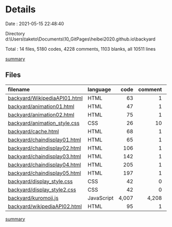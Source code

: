 # Details

Date : 2021-05-15 22:48:40

Directory d:\Users\taketo\Documents\10_GitPages\heibei2020.github.io\backyard

Total : 14 files,  5180 codes, 4228 comments, 1103 blanks, all 10511 lines

[summary](results.md)

## Files
| filename | language | code | comment | blank | total |
| :--- | :--- | ---: | ---: | ---: | ---: |
| [backyard/WikipediaAPI01.html](/backyard/WikipediaAPI01.html) | HTML | 63 | 1 | 16 | 80 |
| [backyard/animation01.html](/backyard/animation01.html) | HTML | 47 | 1 | 12 | 60 |
| [backyard/animation02.html](/backyard/animation02.html) | HTML | 75 | 1 | 16 | 92 |
| [backyard/animation_style.css](/backyard/animation_style.css) | CSS | 26 | 10 | 2 | 38 |
| [backyard/cache.html](/backyard/cache.html) | HTML | 68 | 1 | 16 | 85 |
| [backyard/chaindisplay01.html](/backyard/chaindisplay01.html) | HTML | 65 | 1 | 15 | 81 |
| [backyard/chaindisplay02.html](/backyard/chaindisplay02.html) | HTML | 106 | 1 | 23 | 130 |
| [backyard/chaindisplay03.html](/backyard/chaindisplay03.html) | HTML | 142 | 1 | 33 | 176 |
| [backyard/chaindisplay04.html](/backyard/chaindisplay04.html) | HTML | 205 | 1 | 48 | 254 |
| [backyard/chaindisplay05.html](/backyard/chaindisplay05.html) | HTML | 197 | 1 | 52 | 250 |
| [backyard/display_style.css](/backyard/display_style.css) | CSS | 42 | 0 | 4 | 46 |
| [backyard/display_style2.css](/backyard/display_style2.css) | CSS | 42 | 0 | 4 | 46 |
| [backyard/kuromoji.js](/backyard/kuromoji.js) | JavaScript | 4,007 | 4,208 | 845 | 9,060 |
| [backyard/wikipediaAPI02.html](/backyard/wikipediaAPI02.html) | HTML | 95 | 1 | 17 | 113 |

[summary](results.md)